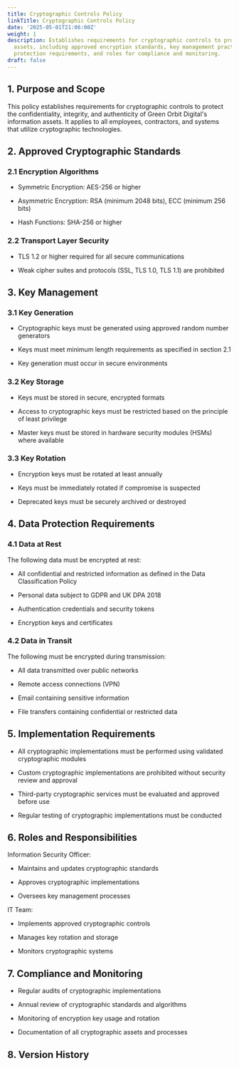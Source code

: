 ```yaml
---
title: Cryptographic Controls Policy
linkTitle: Cryptographic Controls Policy
date: '2025-05-01T21:06:00Z'
weight: 1
description: Establishes requirements for cryptographic controls to protect information
  assets, including approved encryption standards, key management practices, data
  protection requirements, and roles for compliance and monitoring.
draft: false
---
```



<!-- Unsupported block type: table_of_contents -->

## 1. Purpose and Scope

This policy establishes requirements for cryptographic controls to protect the confidentiality, integrity, and authenticity of Green Orbit Digital's information assets. It applies to all employees, contractors, and systems that utilize cryptographic technologies.

## 2. Approved Cryptographic Standards

### 2.1 Encryption Algorithms

- Symmetric Encryption: AES-256 or higher

- Asymmetric Encryption: RSA (minimum 2048 bits), ECC (minimum 256 bits)

- Hash Functions: SHA-256 or higher

### 2.2 Transport Layer Security

- TLS 1.2 or higher required for all secure communications

- Weak cipher suites and protocols (SSL, TLS 1.0, TLS 1.1) are prohibited

## 3. Key Management

### 3.1 Key Generation

- Cryptographic keys must be generated using approved random number generators

- Keys must meet minimum length requirements as specified in section 2.1

- Key generation must occur in secure environments

### 3.2 Key Storage

- Keys must be stored in secure, encrypted formats

- Access to cryptographic keys must be restricted based on the principle of least privilege

- Master keys must be stored in hardware security modules (HSMs) where available

### 3.3 Key Rotation

- Encryption keys must be rotated at least annually

- Keys must be immediately rotated if compromise is suspected

- Deprecated keys must be securely archived or destroyed

## 4. Data Protection Requirements

### 4.1 Data at Rest

The following data must be encrypted at rest:

- All confidential and restricted information as defined in the Data Classification Policy

- Personal data subject to GDPR and UK DPA 2018

- Authentication credentials and security tokens

- Encryption keys and certificates

### 4.2 Data in Transit

The following must be encrypted during transmission:

- All data transmitted over public networks

- Remote access connections (VPN)

- Email containing sensitive information

- File transfers containing confidential or restricted data

## 5. Implementation Requirements

- All cryptographic implementations must be performed using validated cryptographic modules

- Custom cryptographic implementations are prohibited without security review and approval

- Third-party cryptographic services must be evaluated and approved before use

- Regular testing of cryptographic implementations must be conducted

## 6. Roles and Responsibilities

Information Security Officer:

- Maintains and updates cryptographic standards

- Approves cryptographic implementations

- Oversees key management processes

IT Team:

- Implements approved cryptographic controls

- Manages key rotation and storage

- Monitors cryptographic systems

## 7. Compliance and Monitoring

- Regular audits of cryptographic implementations

- Annual review of cryptographic standards and algorithms

- Monitoring of encryption key usage and rotation

- Documentation of all cryptographic assets and processes

## 8. Version History

<!-- Unsupported block type: table -->
